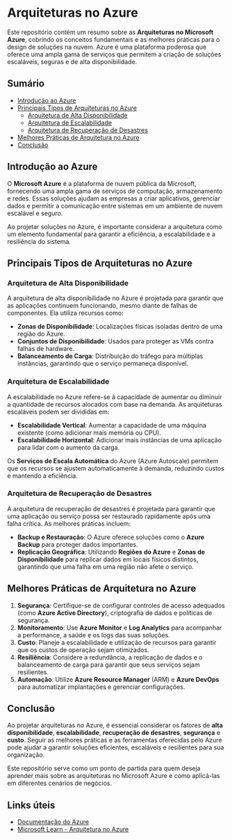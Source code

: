 # Arquiteturas no Azure

Este repositório contém um resumo sobre as **Arquiteturas no Microsoft Azure**, cobrindo os conceitos fundamentais e as melhores práticas para o design de soluções na nuvem. Azure é uma plataforma poderosa que oferece uma ampla gama de serviços que permitem a criação de soluções escaláveis, seguras e de alta disponibilidade.

## Sumário

- [Introdução ao Azure](#introdução-ao-azure)
- [Principais Tipos de Arquiteturas no Azure](#principais-tipos-de-arquiteturas-no-azure)
  - [Arquitetura de Alta Disponibilidade](#arquitetura-de-alta-disponibilidade)
  - [Arquitetura de Escalabilidade](#arquitetura-de-escalabilidade)
  - [Arquitetura de Recuperação de Desastres](#arquitetura-de-recuperação-de-desastres)
- [Melhores Práticas de Arquitetura no Azure](#melhores-práticas-de-arquitetura-no-azure)
- [Conclusão](#conclusão)

## Introdução ao Azure

O **Microsoft Azure** é a plataforma de nuvem pública da Microsoft, fornecendo uma ampla gama de serviços de computação, armazenamento e redes. Essas soluções ajudam as empresas a criar aplicativos, gerenciar dados e permitir a comunicação entre sistemas em um ambiente de nuvem escalável e seguro.

Ao projetar soluções no Azure, é importante considerar a arquitetura como um elemento fundamental para garantir a eficiência, a escalabilidade e a resiliência do sistema.

## Principais Tipos de Arquiteturas no Azure

### Arquitetura de Alta Disponibilidade

A arquitetura de alta disponibilidade no Azure é projetada para garantir que as aplicações continuem funcionando, mesmo diante de falhas de componentes. Ela utiliza recursos como:

- **Zonas de Disponibilidade**: Localizações físicas isoladas dentro de uma região do Azure.
- **Conjuntos de Disponibilidade**: Usados para proteger as VMs contra falhas de hardware.
- **Balanceamento de Carga**: Distribuição do tráfego para múltiplas instâncias, garantindo que o serviço permaneça disponível.

### Arquitetura de Escalabilidade

A escalabilidade no Azure refere-se à capacidade de aumentar ou diminuir a quantidade de recursos alocados com base na demanda. As arquiteturas escaláveis podem ser divididas em:

- **Escalabilidade Vertical**: Aumentar a capacidade de uma máquina existente (como adicionar mais memória ou CPU).
- **Escalabilidade Horizontal**: Adicionar mais instâncias de uma aplicação para lidar com o aumento da carga.

Os **Serviços de Escala Automática** do Azure (Azure Autoscale) permitem que os recursos se ajustem automaticamente à demanda, reduzindo custos e mantendo a eficiência.

### Arquitetura de Recuperação de Desastres

A arquitetura de recuperação de desastres é projetada para garantir que uma aplicação ou serviço possa ser restaurado rapidamente após uma falha crítica. As melhores práticas incluem:

- **Backup e Restauração**: O Azure oferece soluções como o **Azure Backup** para proteger dados importantes.
- **Replicação Geográfica**: Utilizando **Regiões do Azure** e **Zonas de Disponibilidade** para replicar dados em locais físicos distintos, garantindo que uma falha em uma região não afete o serviço.

## Melhores Práticas de Arquitetura no Azure

1. **Segurança**: Certifique-se de configurar controles de acesso adequados (como **Azure Active Directory**), criptografia de dados e políticas de segurança.
2. **Monitoramento**: Use **Azure Monitor** e **Log Analytics** para acompanhar a performance, a saúde e os logs das suas soluções.
3. **Custo**: Planeje a escalabilidade e utilização de recursos para garantir que os custos de operação sejam otimizados.
4. **Resiliência**: Considere a redundância, a replicação de dados e o balanceamento de carga para garantir que seus serviços sejam resilientes.
5. **Automação**: Utilize **Azure Resource Manager** (ARM) e **Azure DevOps** para automatizar implantações e gerenciar configurações.

## Conclusão

Ao projetar arquiteturas no Azure, é essencial considerar os fatores de **alta disponibilidade**, **escalabilidade**, **recuperação de desastres**, **segurança** e **custo**. Seguir as melhores práticas e as ferramentas oferecidas pelo Azure pode ajudar a garantir soluções eficientes, escaláveis e resilientes para sua organização.

Este repositório serve como um ponto de partida para quem deseja aprender mais sobre as arquiteturas no Microsoft Azure e como aplicá-las em diferentes cenários de negócios.

## Links úteis

- [Documentação do Azure](https://docs.microsoft.com/azure/)
- [Microsoft Learn - Arquitetura no Azure](https://learn.microsoft.com/azure/architecture/)
